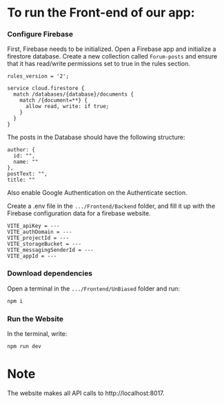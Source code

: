 # To run the Front-end of our app:

### Configure Firebase
First, Firebase needs to be initialized. 
Open a Firebase app and initialize a firestore database. Create a new collection called `Forum-posts` and ensure that it has read/write permissions set to true in the rules section.
```
rules_version = '2';

service cloud.firestore {
  match /databases/{database}/documents {
    match /{document=**} {
      allow read, write: if true;
    }
  }
}
```
The posts in the Database should have the following structure:
```
author: {
  id: "",
  name: ""
},
postText: "",
title: ""
```
Also enable Google Authentication on the Authenticate section.

Create a .env file in the `.../Frontend/Backend` folder, and fill it up with the Firebase configuration data for a firebase website.
```.env
VITE_apiKey = ---
VITE_authDomain = ---
VITE_projectId = ---
VITE_storageBucket = ---
VITE_messagingSenderId = ---
VITE_appId = ---
```

### Download dependencies
Open a terminal in the `.../Frontend/UnBiased` folder and run:
```bash
npm i
```

### Run the Website
In the terminal, write:
```bash
npm run dev
```

# Note
The website makes all API calls to http://localhost:8017.
